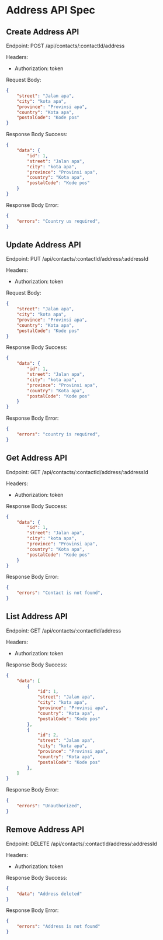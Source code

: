 # Address API Spec

## Create Address API

Endpoint: POST /api/contacts/:contactId/address

Headers:
- Authorization: token

Request Body:

```json
{
    "street": "Jalan apa",
    "city": "kota apa",
    "province": "Provinsi apa",
    "country": "Kota apa",
    "postalCode": "Kode pos"
}
```

Response Body Success:

```json
{
    "data": {
        "id": 1,
        "street": "Jalan apa",
        "city": "kota apa",
        "province": "Provinsi apa",
        "country": "Kota apa",
        "postalCode": "Kode pos"
    }
}
```

Response Body Error:

```json
{
    "errors": "Country us required",
}
```

## Update Address API

Endpoint: PUT /api/contacts/:contactId/address/:addressId

Headers:
- Authorization: token

Request Body:
```json
{
    "street": "Jalan apa",
    "city": "kota apa",
    "province": "Provinsi apa",
    "country": "Kota apa",
    "postalCode": "Kode pos"
}
```

Response Body Success:

```json
{
    "data": {
        "id": 1,
        "street": "Jalan apa",
        "city": "kota apa",
        "province": "Provinsi apa",
        "country": "Kota apa",
        "postalCode": "Kode pos"
    }
}
```

Response Body Error:

```json
{
    "errors": "country is required",
}
```

## Get Address API

Endpoint: GET /api/contacts/:contactId/address/:addressId

Headers:
- Authorization: token

Response Body Success:

```json
{
    "data": {
        "id": 1,
        "street": "Jalan apa",
        "city": "kota apa",
        "province": "Provinsi apa",
        "country": "Kota apa",
        "postalCode": "Kode pos"
    }
}
```

Response Body Error:

```json
{
    "errors": "Contact is not found",
}
```

## List Address API

Endpoint: GET /api/contacts/:contactId/address

Headers:
- Authorization: token

Response Body Success:

```json
{
    "data": [
        {
            "id": 1,
            "street": "Jalan apa",
            "city": "kota apa",
            "province": "Provinsi apa",
            "country": "Kota apa",
            "postalCode": "Kode pos"
        },
        {
            "id": 2,
            "street": "Jalan apa",
            "city": "kota apa",
            "province": "Provinsi apa",
            "country": "Kota apa",
            "postalCode": "Kode pos"
        },
    ]
}
```

Response Body Error:

```json
{
    "errors": "Unauthorized",
}
```

## Remove Address API

Endpoint: DELETE /api/contacts/:contactId/address/:addressId

Headers:
- Authorization: token

Response Body Success:

```json
{
    "data": "Address deleted"
}
```

Response Body Error:

```json
{
    "errors": "Address is not found"
}